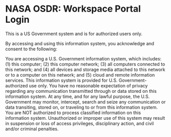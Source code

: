 # NASA OSDR: Workspace Portal Login

This is a US Government system and is for authorized users only.

By accessing and using this information system, you acknowledge and consent to the following:

You are accessing a U.S. Government information system, which includes:\
(1) this computer; (2) this computer network; (3) all computers connected to this network; and (4) all devices and storage media attached to this network or to a computer on this network; and (5) cloud and remote information services. This information system is provided for U.S. Government-authorized use only. You have no reasonable expectation of privacy regarding any communication transmitted through or data stored on this information system. At any time, and for any lawful purpose, the U.S. Government may monitor, intercept, search and seize any communication or data transiting, stored on, or traveling to or from this information system. You are NOT authorized to process classified information on this information system. Unauthorized or improper use of this system may result in suspension or loss of access privileges, disciplinary action, and civil and/or criminal penalties.
